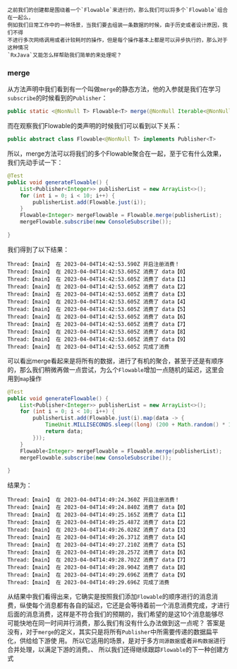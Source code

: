 	之前我们的创建都是围绕着一个`Flowable`来进行的，那么我们可以将多个`Flowable`组合在一起么，
	例如我们日常工作中的一种场景，当我们要去组装一条数据的时候，由于历史或者设计原因，我们不得
	不进行多次网络调用或者计较耗时的操作，但是每个操作基本上都是可以异步执行的，那么对于这种情况
	`RxJava`又能怎么样帮助我们简单的来处理呢？

### merge
从方法声明中我们看到有一个叫做`merge`的静态方法，他的入参就是我们在学习`subscribe`的时候看到的`Publisher`：
``` java 
public static <@NonNull T> Flowable<T> merge(@NonNull Iterable<@NonNull ? extends Publisher<? extends T>> sources)
```
而在观察我们Flowable的类声明的时候我们可以看到以下关系：
``` java
public abstract class Flowable<@NonNull T> implements Publisher<T>
```

所以，merge方法可以将我们的多个Flowable聚合在一起，至于它有什么效果，我们先动手试一下：
``` java
@Test  
public void generateFlowable() {  
    List<Publisher<Integer>> publisherList = new ArrayList<>();  
    for (int i = 0; i < 10; i++) {  
        publisherList.add(Flowable.just(i));  
    }  
    Flowable<Integer> mergeFlowable = Flowable.merge(publisherList);  
    mergeFlowable.subscribe(new ConsoleSubscribe());  
  
}
```
我们得到了以下结果：
``` console
Thread:【main】 在 2023-04-04T14:42:53.590Z 开启注册消费！
Thread:【main】 在 2023-04-04T14:42:53.605Z 消费了 data【0】
Thread:【main】 在 2023-04-04T14:42:53.605Z 消费了 data【1】
Thread:【main】 在 2023-04-04T14:42:53.605Z 消费了 data【2】
Thread:【main】 在 2023-04-04T14:42:53.605Z 消费了 data【3】
Thread:【main】 在 2023-04-04T14:42:53.605Z 消费了 data【4】
Thread:【main】 在 2023-04-04T14:42:53.605Z 消费了 data【5】
Thread:【main】 在 2023-04-04T14:42:53.605Z 消费了 data【6】
Thread:【main】 在 2023-04-04T14:42:53.605Z 消费了 data【7】
Thread:【main】 在 2023-04-04T14:42:53.605Z 消费了 data【8】
Thread:【main】 在 2023-04-04T14:42:53.605Z 消费了 data【9】
Thread:【main】 在 2023-04-04T14:42:53.605Z 完成了消费
```
可以看出merge看起来是将所有的数据，进行了有机的聚合，甚至于还是有顺序的，那么我们稍微再做一点尝试，为么个`Flowable`增加一点随机的延迟，这里会用到`map`操作
``` java
@Test  
public void generateFlowable() {  
    List<Publisher<Integer>> publisherList = new ArrayList<>();  
    for (int i = 0; i < 10; i++) {  
        publisherList.add(Flowable.just(i).map(data -> {  
            TimeUnit.MILLISECONDS.sleep((long) (200 + Math.random() * 1000));  
            return data;  
        }));  
    }  
    Flowable<Integer> mergeFlowable = Flowable.merge(publisherList);  
    mergeFlowable.subscribe(new ConsoleSubscribe());  
  
}
```

结果为：
``` console
Thread:【main】 在 2023-04-04T14:49:24.360Z 开启注册消费！
Thread:【main】 在 2023-04-04T14:49:24.840Z 消费了 data【0】
Thread:【main】 在 2023-04-04T14:49:25.165Z 消费了 data【1】
Thread:【main】 在 2023-04-04T14:49:25.487Z 消费了 data【2】
Thread:【main】 在 2023-04-04T14:49:26.028Z 消费了 data【3】
Thread:【main】 在 2023-04-04T14:49:26.371Z 消费了 data【4】
Thread:【main】 在 2023-04-04T14:49:27.210Z 消费了 data【5】
Thread:【main】 在 2023-04-04T14:49:28.257Z 消费了 data【6】
Thread:【main】 在 2023-04-04T14:49:28.702Z 消费了 data【7】
Thread:【main】 在 2023-04-04T14:49:28.904Z 消费了 data【8】
Thread:【main】 在 2023-04-04T14:49:29.696Z 消费了 data【9】
Thread:【main】 在 2023-04-04T14:49:29.696Z 完成了消费
```
从结果中我们看得出来，它确实是按照我们添加`Flowable`的顺序进行的消息消费，纵使每个消息都有各自的延迟，它还是会等待着前一个消息消费完成，才进行后面的消息消费，这样是不符合我们的预期的，我们希望的是这10个消息能够尽可能快地在同一时间并行消费，那么我们有没有什么办法做到这一点呢？
	答案是没有，对于`merge`的定义，其实只是将所有`Publisher`中所需要传递的数据扁平化，供给给下游使
	用。
所以它适用的场景，是对于多方`同源数据`或者`异构数据`进行合并处理，以满足下游的消费。、
所以我们还得继续跟踪`Flowable`的下一种创建方式
